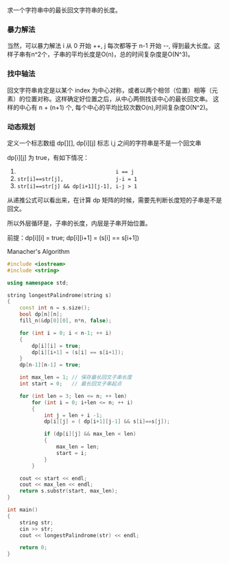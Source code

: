 求一个字符串中的最长回文字符串的长度。

### 暴力解法

当然，可以暴力解法 i 从 0 开始 ++, j 每次都等于 n-1 开始 --, 得到最大长度。这样子串有n^2个，子串的平均长度是O(n)，总的时间复杂度是O(N^3)。

### 找中轴法

回文字符串肯定是以某个 index 为中心对称，或者以两个相邻（位置）相等（元素）的位置对称。这样确定好位置之后，从中心两侧找该中心的最长回文串。
这样的中心有 n + (n+1) 个, 每个中心的平均比较次数O(n),时间复杂度O(N^2)。

### 动态规划

定义一个标志数组 dp[][], dp[i][j] 标志 i,j 之间的字符串是不是一个回文串

dp[i][j] 为 true，有如下情况：

1. `                                i == j`
2. `str[i]==str[j],                 j-i = 1`
3. `str[i]==str[j] && dp[i+1][j-1], i-j > 1`

从递推公式可以看出来，在计算 dp 矩阵的时候，需要先判断长度短的子串是不是回文。

所以外层循环是，子串的长度，内层是子串开始位置。

前提：dp[i][i] = true; dp[i][i+1] = (s[i] == s[i+1])

Manacher's Algorithm

```cpp
#include <iostream>
#include <string>

using namespace std;

string longestPalindrome(string s)
{
    const int n = s.size();
    bool dp[n][n];
    fill_n(&dp[0][0], n*n, false);

    for (int i = 0; i < n-1; ++ i)
    {
        dp[i][i] = true;
        dp[i][i+1] = (s[i] == s[i+1]);
    }
    dp[n-1][n-1] = true;

    int max_len = 1; // 保存最长回文子串长度
    int start = 0;   // 最长回文子串起点

    for (int len = 3; len <= n; ++ len)
        for (int i = 0; i+len <= n; ++ i)
        {
            int j = len + i -1;
            dp[i][j] = ( dp[i+1][j-1] && s[i]==s[j]);

            if (dp[i][j] && max_len < len)
            {
                max_len = len;
                start = i;
            }
        }

    cout << start << endl;
    cout << max_len << endl;
    return s.substr(start, max_len);
}

int main()
{
    string str;
    cin >> str;
    cout << longestPalindrome(str) << endl;

    return 0;
}
```

